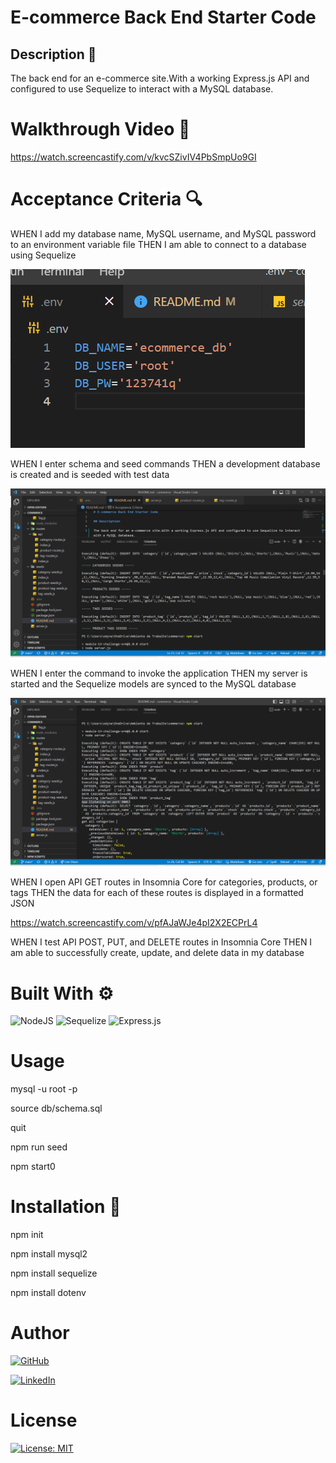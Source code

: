 # E-commerce Back End Starter Code

## Description 📖


The back end for an e-commerce site.With a working Express.js API and configured to use Sequelize to interact with a MySQL database.

# Walkthrough Video 🎥 

https://watch.screencastify.com/v/kvcSZivIV4PbSmpUo9GI

# Acceptance Criteria 🔍

WHEN I add my database name, MySQL username, and MySQL password to an environment variable file
THEN I am able to connect to a database using Sequelize

![alt text](assets/images/1.png)


WHEN I enter schema and seed commands
THEN a development database is created and is seeded with test data

![alt text](assets/images/2.png)

WHEN I enter the command to invoke the application
THEN my server is started and the Sequelize models are synced to the MySQL database


![alt text](assets/images/3.png)

WHEN I open API GET routes in Insomnia Core for categories, products, or tags
THEN the data for each of these routes is displayed in a formatted JSON

https://watch.screencastify.com/v/pfAJaWJe4pI2X2ECPrL4


WHEN I test API POST, PUT, and DELETE routes in Insomnia Core
THEN I am able to successfully create, update, and delete data in my database


# Built With ⚙️

![NodeJS](https://img.shields.io/badge/node.js-6DA55F?style=for-the-badge&logo=node.js&logoColor=white)
![Sequelize](https://img.shields.io/badge/Sequelize-52B0E7?style=for-the-badge&logo=Sequelize&logoColor=white)
![Express.js](https://img.shields.io/badge/express.js-%23404d59.svg?style=for-the-badge&logo=express&logoColor=%2361DAFB)

# Usage

 mysql -u root -p

 source db/schema.sql

 quit

npm run seed

npm start0

# Installation 🤖


npm init

npm install mysql2

npm install sequelize

npm install dotenv

# Author

[![GitHub](https://img.shields.io/badge/github-%23121011.svg?style=for-the-badge&logo=github&logoColor=white)][1]

[1]: https://github.com/poucoLouco

[![LinkedIn](https://img.shields.io/badge/linkedin-%230077B5.svg?style=for-the-badge&logo=linkedin&logoColor=white)][2]

[2]:https://www.linkedin.com/in/roksolana-odynak-25728025a






# License

[![License: MIT](https://img.shields.io/badge/License-MIT-yellow.svg)](https://opensource.org/licenses/MIT)